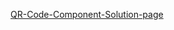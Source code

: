 [QR-Code-Component-Solution-page](https://mohammadhumayu.github.io/Frontend-Mentor-Challenges/tree/main/QR-code-component-solution)
